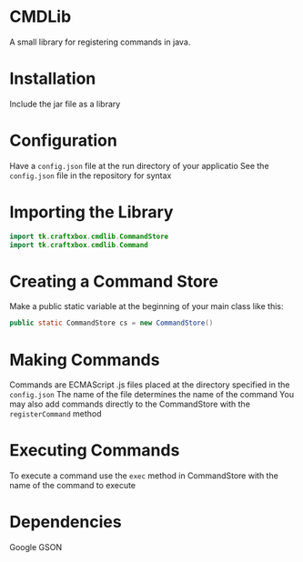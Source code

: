 # CMDLib
A small library for registering commands in java.
# Installation
Include the jar file as a library 
# Configuration
Have a `config.json` file at the run directory of your applicatio
See the `config.json` file in the repository for syntax
# Importing the Library 
```java
import tk.craftxbox.cmdlib.CommandStore
import tk.craftxbox.cmdlib.Command
```
# Creating a Command Store
Make a public static variable at the beginning of your main class like this: 
```java
public static CommandStore cs = new CommandStore()
``` 
# Making Commands
Commands are ECMAScript .js files placed at the directory specified in the `config.json` 
The name of the file determines the name of the command
You may also add commands directly to the CommandStore with the `registerCommand` method
# Executing Commands
To execute a command use the `exec` method in CommandStore with the name of the command to execute
# Dependencies
Google GSON


